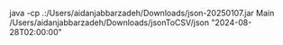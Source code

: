 java -cp .:/Users/aidanjabbarzadeh/Downloads/json-20250107.jar Main /Users/aidanjabbarzadeh/Downloads/jsonToCSV/json "2024-08-28T02:00:00"

